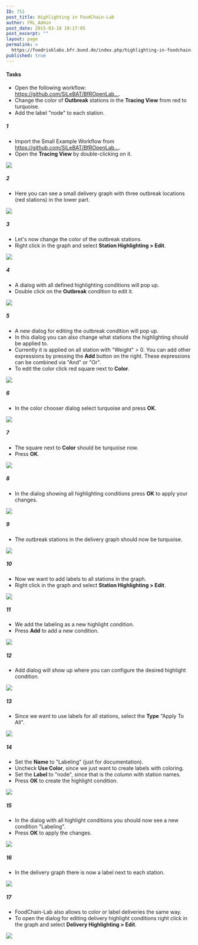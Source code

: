 ```yaml
---
ID: 751
post_title: Highlighting in FoodChain-Lab
author: FRL_Admin
post_date: 2015-03-18 10:17:05
post_excerpt: ""
layout: page
permalink: >
  https://foodrisklabs.bfr.bund.de/index.php/highlighting-in-foodchain-lab/
published: true
---
```

<h4>Tasks</h4>
<ul>
<li>Open the following workflow: <a href="https://github.com/SiLeBAT/BfROpenLabResources/raw/master/GitHubPages/workflows/Small_Example.zip" target="_blank">https://github.com/SiLeBAT/BfROpenLab...</a>.</li>
<li>Change the color of <b>Outbreak</b> stations in the <b>Tracing View</b> from red to turquoise.</li>
<li>Add the label "node" to each station.</li>
</ul>
<h5>1</h5>
<ul>
<li>Import the Small Example Workflow from <a href="https://github.com/SiLeBAT/BfROpenLabResources/raw/master/GitHubPages/workflows/Small_Example.zip" target="_blank">https://github.com/SiLeBAT/BfROpenLab...</a>.</li>
<li>Open the <b>Tracing View</b> by double-clicking on it.</li>
</ul>
<a href="https://github.com/SiLeBAT/BfROpenLabResources/raw/master/GitHubPages/documents/foodchainlab_highlighting/1.png"><img class="aligncenter size-full" src="https://github.com/SiLeBAT/BfROpenLabResources/raw/master/GitHubPages/documents/foodchainlab_highlighting/1.png"/></a>
<h5>2</h5>
<ul>
<li>Here you can see a small delivery graph with three outbreak locations (red stations) in the lower part.</li>
</ul>
<a href="https://github.com/SiLeBAT/BfROpenLabResources/raw/master/GitHubPages/documents/foodchainlab_highlighting/2.png"><img class="aligncenter size-full" src="https://github.com/SiLeBAT/BfROpenLabResources/raw/master/GitHubPages/documents/foodchainlab_highlighting/2.png"/></a>
<h5>3</h5>
<ul>
<li>Let's now change the color of the outbreak stations.</li>
<li>Right click in the graph and select <b>Station Highlighting > Edit</b>.</li>
</ul>
<a href="https://github.com/SiLeBAT/BfROpenLabResources/raw/master/GitHubPages/documents/foodchainlab_highlighting/3.png"><img class="aligncenter size-full" src="https://github.com/SiLeBAT/BfROpenLabResources/raw/master/GitHubPages/documents/foodchainlab_highlighting/3.png"/></a>
<h5>4</h5>
<ul>
<li>A dialog with all defined highlighting conditions will pop up.</li>
<li>Double click on the <b>Outbreak</b> condition to edit it.</li>
</ul>
<a href="https://github.com/SiLeBAT/BfROpenLabResources/raw/master/GitHubPages/documents/foodchainlab_highlighting/4.png"><img class="aligncenter size-full" src="https://github.com/SiLeBAT/BfROpenLabResources/raw/master/GitHubPages/documents/foodchainlab_highlighting/4.png"/></a>
<h5>5</h5>
<ul>
<li>A new dialog for editing the outbreak condition will pop up.</li>
<li>In this dialog you can also change what stations the highlighting should be applied to.</li>
<li>Currently it is applied on all station with "Weight" > 0. You can add other expressions by pressing the <b>Add</b> button on the right. These expressions can be combined via "And" or "Or".</li>
<li>To edit the color click red square next to <b>Color</b>.</li>
</ul>
<a href="https://github.com/SiLeBAT/BfROpenLabResources/raw/master/GitHubPages/documents/foodchainlab_highlighting/5.png"><img class="aligncenter size-full" src="https://github.com/SiLeBAT/BfROpenLabResources/raw/master/GitHubPages/documents/foodchainlab_highlighting/5.png"/></a>
<h5>6</h5>
<ul>
<li>In the color chooser dialog select turquoise and press <b>OK</b>.</li>
</ul>
<a href="https://github.com/SiLeBAT/BfROpenLabResources/raw/master/GitHubPages/documents/foodchainlab_highlighting/6.png"><img class="aligncenter size-full" src="https://github.com/SiLeBAT/BfROpenLabResources/raw/master/GitHubPages/documents/foodchainlab_highlighting/6.png"/></a>
<h5>7</h5>
<ul>
<li>The square next to <b>Color</b> should be turquoise now.</li>
<li>Press <b>OK</b>.</li>
</ul>
<a href="https://github.com/SiLeBAT/BfROpenLabResources/raw/master/GitHubPages/documents/foodchainlab_highlighting/7.png"><img class="aligncenter size-full" src="https://github.com/SiLeBAT/BfROpenLabResources/raw/master/GitHubPages/documents/foodchainlab_highlighting/7.png"/></a>
<h5>8</h5>
<ul>
<li>In the dialog showing all highlighting conditions press <b>OK</b> to apply your changes.</li>
</ul>
<a href="https://github.com/SiLeBAT/BfROpenLabResources/raw/master/GitHubPages/documents/foodchainlab_highlighting/8.png"><img class="aligncenter size-full" src="https://github.com/SiLeBAT/BfROpenLabResources/raw/master/GitHubPages/documents/foodchainlab_highlighting/8.png"/></a>
<h5>9</h5>
<ul>
<li>The outbreak stations in the delivery graph should now be turquoise.</li>
</ul>
<a href="https://github.com/SiLeBAT/BfROpenLabResources/raw/master/GitHubPages/documents/foodchainlab_highlighting/9.png"><img class="aligncenter size-full" src="https://github.com/SiLeBAT/BfROpenLabResources/raw/master/GitHubPages/documents/foodchainlab_highlighting/9.png"/></a>
<h5>10</h5>
<ul>
<li>Now we want to add labels to all stations in the graph.</li>
<li>Right click in the graph and select <b>Station Highlighting > Edit</b>.</li>
</ul>
<a href="https://github.com/SiLeBAT/BfROpenLabResources/raw/master/GitHubPages/documents/foodchainlab_highlighting/10.png"><img class="aligncenter size-full" src="https://github.com/SiLeBAT/BfROpenLabResources/raw/master/GitHubPages/documents/foodchainlab_highlighting/10.png"/></a>
<h5>11</h5>
<ul>
<li>We add the labeling as a new highlight condition.</li>
<li>Press <b>Add</b> to add a new condition.</li>
</ul>
<a href="https://github.com/SiLeBAT/BfROpenLabResources/raw/master/GitHubPages/documents/foodchainlab_highlighting/11.png"><img class="aligncenter size-full" src="https://github.com/SiLeBAT/BfROpenLabResources/raw/master/GitHubPages/documents/foodchainlab_highlighting/11.png"/></a>
<h5>12</h5>
<ul>
<li>Add dialog will show up where you can configure the desired highlight condition.</li>
</ul>
<a href="https://github.com/SiLeBAT/BfROpenLabResources/raw/master/GitHubPages/documents/foodchainlab_highlighting/12.png"><img class="aligncenter size-full" src="https://github.com/SiLeBAT/BfROpenLabResources/raw/master/GitHubPages/documents/foodchainlab_highlighting/12.png"/></a>
<h5>13</h5>
<ul>
<li>Since we want to use labels for all stations, select the <b>Type</b> "Apply To All".</li>
</ul>
<a href="https://github.com/SiLeBAT/BfROpenLabResources/raw/master/GitHubPages/documents/foodchainlab_highlighting/13.png"><img class="aligncenter size-full" src="https://github.com/SiLeBAT/BfROpenLabResources/raw/master/GitHubPages/documents/foodchainlab_highlighting/13.png"/></a>
<h5>14</h5>
<ul>
<li>Set the <b>Name</b> to "Labeling" (just for documentation).</li>
<li>Uncheck <b>Use Color</b>, since we just want to create labels with coloring.</li>
<li>Set the <b>Label</b> to "node", since that is the column with station names.</li>
<li>Press <b>OK</b> to create the highlight condition.</li>
</ul>
<a href="https://github.com/SiLeBAT/BfROpenLabResources/raw/master/GitHubPages/documents/foodchainlab_highlighting/14.png"><img class="aligncenter size-full" src="https://github.com/SiLeBAT/BfROpenLabResources/raw/master/GitHubPages/documents/foodchainlab_highlighting/14.png"/></a>
<h5>15</h5>
<ul>
<li>In the dialog with all highlight conditions you should now see a new condition "Labeling".</li>
<li>Press <b>OK</b> to apply the changes.</li>
</ul>
<a href="https://github.com/SiLeBAT/BfROpenLabResources/raw/master/GitHubPages/documents/foodchainlab_highlighting/15.png"><img class="aligncenter size-full" src="https://github.com/SiLeBAT/BfROpenLabResources/raw/master/GitHubPages/documents/foodchainlab_highlighting/15.png"/></a>
<h5>16</h5>
<ul>
<li>In the delivery graph there is now a label next to each station.</li>
</ul>
<a href="https://github.com/SiLeBAT/BfROpenLabResources/raw/master/GitHubPages/documents/foodchainlab_highlighting/16.png"><img class="aligncenter size-full" src="https://github.com/SiLeBAT/BfROpenLabResources/raw/master/GitHubPages/documents/foodchainlab_highlighting/16.png"/></a>
<h5>17</h5>
<ul>
<li>FoodChain-Lab also allows to color or label deliveries the same way.</li>
<li>To open the dialog for editing delivery highlight conditions right click in the graph and select <b>Delivery Highlighting > Edit</b>.</li>
</ul>
<a href="https://github.com/SiLeBAT/BfROpenLabResources/raw/master/GitHubPages/documents/foodchainlab_highlighting/17.png"><img class="aligncenter size-full" src="https://github.com/SiLeBAT/BfROpenLabResources/raw/master/GitHubPages/documents/foodchainlab_highlighting/17.png"/></a>